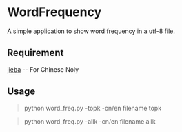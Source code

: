 # WordFrequency
A simple application to show word frequency in a utf-8 file.
## Requirement 
[jieba](https://github.com/fxsjy/jieba) -- For Chinese Noly
## Usage
> python word_freq.py -topk -cn/en filename topk

> python word_freq.py -allk -cn/en filename allk
